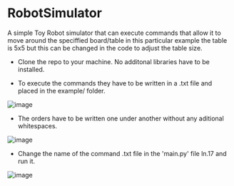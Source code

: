 # RobotSimulator
A simple Toy Robot simulator that can execute commands that allow it to move around the speciffied board/table in this particular example the table 
is 5x5 but this can be changed in the code to adjust the table size.

* Clone the repo to your machine. No additonal libraries have to be installed.

* To execute the commands they have to be written in a .txt file and placed in the example/ folder.

![image](https://user-images.githubusercontent.com/83342675/167311823-f2611a19-6642-4262-bffa-11e6286ec864.png)

* The orders have to be written one under another without any aditional whitespaces.

![image](https://user-images.githubusercontent.com/83342675/167311787-f201cda6-59c2-4f47-b260-b54c81a2e2e6.png)

* Change the name of the command .txt file in the 'main.py' file ln.17 and run it.

![image](https://user-images.githubusercontent.com/83342675/167311757-771797b9-96b6-4566-894e-22d0c18a6642.png)


